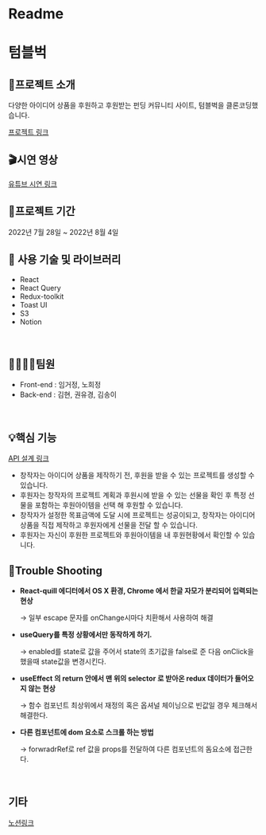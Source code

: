 # Readme

# 텀블벅

## 📢프로젝트 소개

다양한 아이디어 상품을 후원하고 후원받는 펀딩 커뮤니티 사이트, 텀블벅을 클론코딩했습니다.

[프로젝트 링크](http://tumblbug-clone.s3-website.ap-northeast-2.amazonaws.com/)


## 🎬시연 영상

[유튜브 시연 링크](https://www.youtube.com/watch?v=pitNSMnWOXs)

## 📅프로젝트 기간

2022년 7월 28일 ~ 2022년 8월 4일

## **🔨 사용 기술 및 라이브러리**

- React
- React Query
- Redux-toolkit
- Toast UI
- S3
- Notion

<br/>

## ****👨‍👩‍👧‍👦팀원****

- Front-end : 임거정, 노희정
- Back-end : 김현, 권유경, 김송이

<br/>

## 💡핵심 기능
[API 설계 링크](https://gelatinous-macadamia-65a.notion.site/e72b9b4d9a194ab3a57084df8f47bf1a?v=efac60dd4a6a4d81889f2e11233273f1) 

- 창작자는 아이디어 상품을 제작하기 전, 후원을 받을 수 있는 프로젝트를 생성할 수 있습니다.
- 후원자는 창작자의 프로젝트 계획과 후원시에 받을 수 있는 선물을 확인 후 특정 선물을 포함하는 후원아이템을 선택 해 후원할 수 있습니다.
- 창작자가 설정한 목표금액에 도달 시에 프로젝트는 성공이되고, 창작자는 아이디어 상품을 직접 제작하고 후원자에게 선물을 전달 할 수 있습니다.
- 후원자는 자신이 후원한 프로젝트와 후원아이템을 내 후원현황에서 확인할 수 있습니다.

## 💫Trouble Shooting


- **React-quill 에디터에서 OS X 환경, Chrome 에서 한글 자모가 분리되어 입력되는 현상**
    
    → 일부 escape 문자를 onChange시마다 치환해서 사용하여 해결
    
- **useQuery를 특정 상황에서만 동작하게 하기.**
    
    → enabled를 state로 값을 주어서 state의 초기값을 false로 준 다음 onClick을 했을때 state값을 변경시킨다.
    
- **useEffect 의 return 안에서 맨 위의 selector 로 받아온 redux 데이터가 들어오지 않는 현상**
    
    → 함수 컴포넌트 최상위에서 재정의 혹은 옵셔널 체이닝으로 빈값일 경우 체크해서 해결한다.
    
- **다른 컴포넌트에 dom 요소로 스크롤 하는 방법**
    
    → forwradrRef로 ref 값을 props를 전달하여 다른 컴포넌트의 돔요소에 접근한다.
    
    

<br/>

## **기타**

[노션링크](https://www.notion.so/tumblbug-2-256d08cd3a8d43c4ad955cf40f8c83a3)
